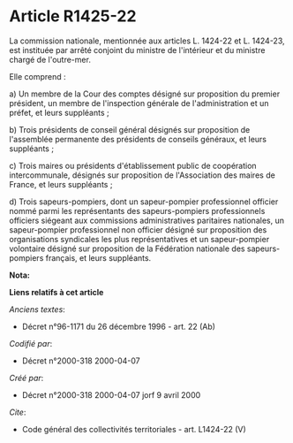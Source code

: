 # Article R1425-22

La commission nationale, mentionnée aux articles L. 1424-22 et L. 1424-23, est instituée par arrêté conjoint du ministre de
l'intérieur et du ministre chargé de l'outre-mer. 

Elle comprend : 

a) Un membre de la Cour des comptes désigné sur proposition du premier président, un membre de l'inspection générale de
l'administration et un préfet, et leurs suppléants ; 

b) Trois présidents de conseil général désignés sur proposition de l'assemblée permanente des présidents de conseils
généraux, et leurs suppléants ; 

c) Trois maires ou présidents d'établissement public de coopération intercommunale, désignés sur proposition de l'Association
des maires de France, et leurs suppléants ; 

d) Trois sapeurs-pompiers, dont un sapeur-pompier professionnel officier nommé parmi les représentants des sapeurs-pompiers
professionnels officiers siégeant aux commissions administratives paritaires nationales, un sapeur-pompier professionnel non
officier désigné sur proposition des organisations syndicales les plus représentatives et un sapeur-pompier volontaire
désigné sur proposition de la Fédération nationale des sapeurs-pompiers français, et leurs suppléants.

**Nota:**



**Liens relatifs à cet article**

_Anciens textes_:

  - Décret n°96-1171 du 26 décembre 1996 - art. 22 (Ab)

_Codifié par_:

  - Décret n°2000-318 2000-04-07

_Créé par_:

  - Décret n°2000-318 2000-04-07 jorf 9 avril 2000

_Cite_:

  - Code général des collectivités territoriales - art. L1424-22 (V)
